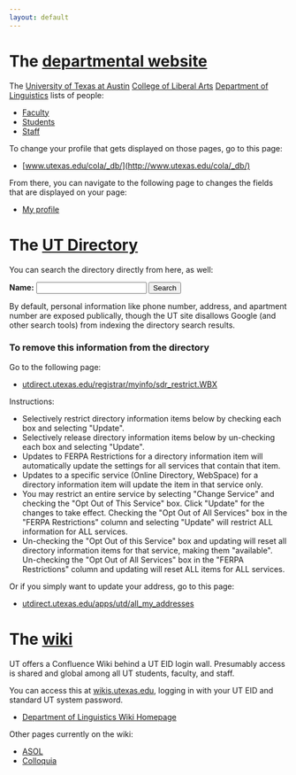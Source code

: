 ```yaml
---
layout: default
---
```

# The [departmental website](http://www.utexas.edu/cola/depts/linguistics)

The [University of Texas at Austin](http://www.utexas.edu/) [College of Liberal Arts](http://www.utexas.edu/cola/) [Department of Linguistics](http://www.utexas.edu/cola/depts/linguistics) lists of people:

* [Faculty](http://www.utexas.edu/cola/depts/linguistics/faculty/list.php)
* [Students](http://www.utexas.edu/cola/depts/linguistics/graduate_programs/gradstudents/list.php)
* [Staff](http://www.utexas.edu/cola/depts/linguistics/staff/list.php)

To change your profile that gets displayed on those pages, go to this page:

* [www.utexas.edu/cola/_db/](http://www.utexas.edu/cola/_db/)

From there, you can navigate to the following page to changes the fields that are displayed on your page:

* [My profile](http://www.utexas.edu/cola/_db/myprofile/)


# The [UT Directory](http://www.utexas.edu/directory/)

You can search the directory directly from here, as well:

<form action="http://www.utexas.edu/directory/index.php" method="get">
  <label><b>Name:</b> <input name="q" style="width: 200px" /></label>
  <button>Search</button>
</form>

By default, personal information like phone number, address, and apartment number are exposed publically, though the UT site disallows Google (and other search tools) from indexing the directory search results.

### To remove this information from the directory

Go to the following page:

* [utdirect.utexas.edu/registrar/myinfo/sdr_restrict.WBX](https://utdirect.utexas.edu/registrar/myinfo/sdr_restrict.WBX)

Instructions:

* Selectively restrict directory information items below by checking each box and selecting "Update".
* Selectively release directory information items below by un-checking each box and selecting "Update".
* Updates to FERPA Restrictions for a directory information item will automatically update the settings for all services that contain that item.
* Updates to a specific service (Online Directory, WebSpace) for a directory information item will update the item in that service only.
* You may restrict an entire service by selecting "Change Service" and checking the "Opt Out of This Service" box. Click "Update" for the changes to take effect. Checking the "Opt Out of All Services" box in the "FERPA Restrictions" column and selecting "Update" will restrict ALL information for ALL services.
* Un-checking the "Opt Out of this Service" box and updating will reset all directory information items for that service, making them "available". Un-checking the "Opt Out of All Services" box in the "FERPA Restrictions" column and updating will reset ALL items for ALL services.

Or if you simply want to update your address, go to this page:

* [utdirect.utexas.edu/apps/utd/all_my_addresses](https://utdirect.utexas.edu/apps/utd/all_my_addresses/)


# The [wiki](wikis.utexas.edu)

UT offers a Confluence Wiki behind a UT EID login wall. Presumably access is shared and global among all UT students, faculty, and staff.

You can access this at [wikis.utexas.edu](https://wikis.utexas.edu/), logging in with your UT EID and standard UT system password.

* [Department of Linguistics Wiki Homepage](https://wikis.utexas.edu/display/linguistics/Home)

Other pages currently on the wiki:

* [ASOL](https://wikis.utexas.edu/display/linguistics/Associated+Students+of+Linguistics)
* [Colloquia](https://wikis.utexas.edu/display/linguistics/Colloquia)
